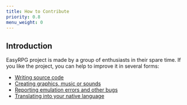 ```yaml
---
title: How to Contribute
priority: 0.8
menu_weight: 0
---
```

<div class="info" markdown="1">

## Introduction

EasyRPG project is made by a group of enthusiasts in their spare time.
If you like the project, you can help to improve it in several forms:

- [Writing source code](programmers/)
- [Creating graphics, music or sounds](artists/)
- [Reporting emulation errors and other bugs](testers/)
- [Translating into your native language](translators/)

</div>